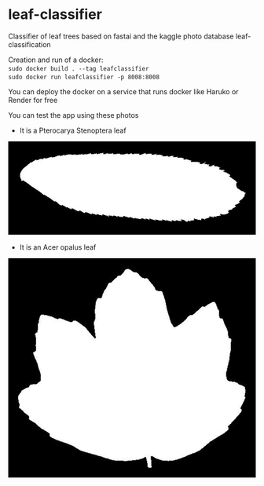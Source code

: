 # leaf-classifier
Classifier of leaf trees based on fastai and the kaggle photo database leaf-classification

Creation and run of a docker:<br/>
`sudo docker build . --tag leafclassifier`<br/>
`sudo docker run leafclassifier -p 8008:8008`<br/>

You can deploy the docker on a service that runs docker like Haruko or Render for free

You can test the app using these photos

* It is a Pterocarya Stenoptera leaf

![Pterocarya_Stenoptera](Pterocarya_Stenoptera.jpg)

* It is an Acer opalus leaf

![Aver opalus leaf](Acer_opalus.jpg )
